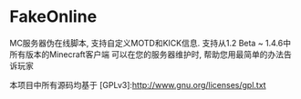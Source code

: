 FakeOnline
==========

MC服务器伪在线脚本, 支持自定义MOTD和KICK信息.
支持从1.2 Beta ~ 1.4.6中所有版本的Minecraft客户端
可以在您的服务器维护时, 帮助您用最简单的办法告诉玩家

本项目中所有源码均基于 [GPLv3]:http://www.gnu.org/licenses/gpl.txt
